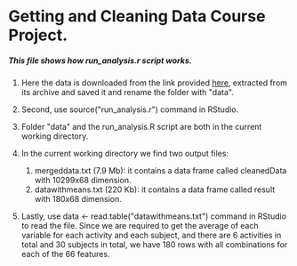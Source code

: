 Getting and Cleaning Data Course Project.
=========================================

                                                                                                                                                                                                                                                

##### This file shows how **run_analysis.r** script works.


1. Here the data is downloaded from the link provided [here](https://d396qusza40orc.cloudfront.net/getdata%2Fprojectfiles%2FUCI%20HAR%20Dataset.zip), extracted from its archive and saved it and rename the folder with "data".

2. Second, use source("run_analysis.r") command in RStudio.

3. Folder "data" and the run_analysis.R script are both in the current working directory.

4. In the current working directory we find two output files:
    1. mergeddata.txt (7.9 Mb): it contains a data frame called cleanedData with 10299x68 dimension.
    2. datawithmeans.txt (220 Kb): it contains a data frame called result with 180x68 dimension.
    
    
5. Lastly, use data <- read.table("datawithmeans.txt") command in RStudio to read the file. Since we are required to get the average of each variable for each activity and each subject, and there are 6 activities in total and 30 subjects in total, we have 180 rows with all combinations for each of the 66 features.

